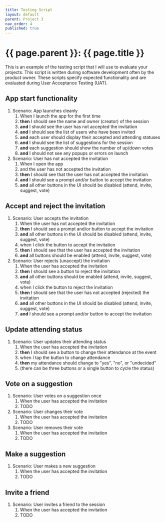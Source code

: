 ```yaml
---
title: Testing Script
layout: default
parent: Project 3
nav_order: 4
published: true
---
```



# {{ page.parent }}: {{ page.title }}

This is an example of the testing script that I will use to evaluate your
projects. This script is written during software development often by the
product owner. These scripts specify expected functionality and are evaluated
during User Acceptance Testing (UAT).

## App start functionality

1. Scenario: App launches cleanly
    1. When I launch the app for the first time
    2. **then** I should see the name and owner (creator) of the session
    3. **and** I should see the user has not accepted the invitation
    4. **and** I should see the list of users who have been invited
    5. **and** each user should display their accepted and attending statuses
    6. **and** I should see the list of suggestions for the session
    7. **and** each suggestion should show the number of up/down votes
    8. **and** I should not see any popups or errors on launch
2. Scenario: User has not accepted the invitation
    1. When I open the app
    2. and the user has not accepted the invitation
    3. **then** I should see that the user has not accepted the invitation
    4. **and** I should see a prompt and/or button to accept the invitation
    5. **and** all other buttons in the UI should be disabled (attend, invite,
       suggest, vote)

## Accept and reject the invitation

1. Scenario: User accepts the invitation
    1. When the user has not accepted the invitation
    2. **then** I should see a prompt and/or button to accept the invitation
    3. **and** all other buttons in the UI should be disabled (attend, invite,
       suggest, vote)
    4. when I click the button to accept the invitation
    5. **then** I should see that the user has accepted the invitation
    6. **and** all buttons should be enabled (attend, invite, suggest, vote)
2. Scenario: User rejects (unaccept) the invitation
    1. When the user has accepted the invitation
    2. **then** I should see a button to reject the invitation
    3. **and** all other buttons should be enabled (attend, invite, suggest,
       vote)
    4. when I click the button to reject the invitation
    5. **then** I should see that the user has not accepted (rejected) the
       invitation
    6. **and** all other buttons in the UI should be disabled (attend, invite,
       suggest, vote)
    7. **and** I should see a prompt and/or button to accept the invitation

## Update attending status

1. Scenario: User updates their attending status
    1. When the user has accepted the invitation
    2. **then** I should see a button to change their attendance at the event
    3. when I tap the button to change attendance
    4. **then** my attendance should change to "yes", "no", or "undecided"
    5. (there can be three buttons or a single button to cycle the status)

## Vote on a suggestion

1. Scenario: User votes on a suggestion once
    1. When the user has accepted the invitation
    2. TODO
2. Scenario: User changes their vote
    1. When the user has accepted the invitation
    2. TODO
3. Scenario: User removes their vote
    1. When the user has accepted the invitation
    2. TODO

## Make a suggestion

1. Scenario: User makes a new suggestion
    1. When the user has accepted the invitation
    2. TODO

## Invite a friend

1. Scenario: User invites a friend to the session
    1. When the user has accepted the invitation
    2. TODO

